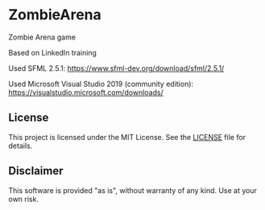 # ZombieArena
Zombie Arena game

Based on LinkedIn training

Used SFML 2.5.1: https://www.sfml-dev.org/download/sfml/2.5.1/

Used Microsoft Visual Studio 2019 (community edition): https://visualstudio.microsoft.com/downloads/

## License

This project is licensed under the MIT License. See the [LICENSE](LICENSE) file for details.

## Disclaimer

This software is provided "as is", without warranty of any kind. Use at your own risk.
